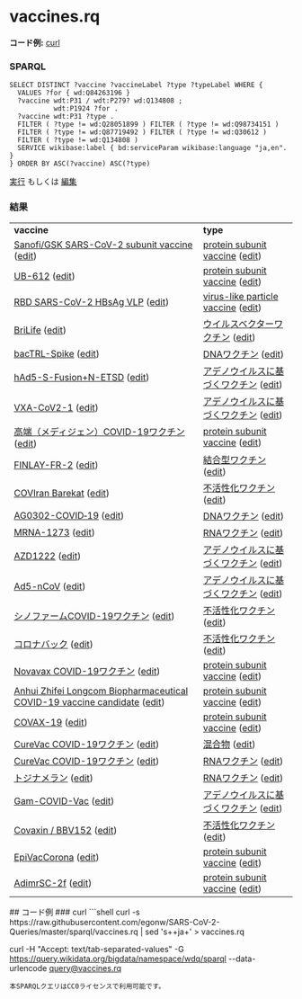 # vaccines.rq
**コード例:** [curl](#curl)
### SPARQL
```sparql
SELECT DISTINCT ?vaccine ?vaccineLabel ?type ?typeLabel WHERE {
  VALUES ?for { wd:Q84263196 }
  ?vaccine wdt:P31 / wdt:P279? wd:Q134808 ;
           wdt:P1924 ?for .
  ?vaccine wdt:P31 ?type .
  FILTER ( ?type != wd:Q28051899 ) FILTER ( ?type != wd:Q98734151 )
  FILTER ( ?type != wd:Q87719492 ) FILTER ( ?type != wd:Q30612 )
  FILTER ( ?type != wd:Q134808 )
  SERVICE wikibase:label { bd:serviceParam wikibase:language "ja,en". }
} ORDER BY ASC(?vaccine) ASC(?type)
```
[実行](https://query.wikidata.org/embed.html#SELECT%20DISTINCT%20%3Fvaccine%20%3FvaccineLabel%20%3Ftype%20%3FtypeLabel%20WHERE%20%7B%0A%20%20VALUES%20%3Ffor%20%7B%20wd%3AQ84263196%20%7D%0A%20%20%3Fvaccine%20wdt%3AP31%20%2F%20wdt%3AP279%3F%20wd%3AQ134808%20%3B%0A%20%20%20%20%20%20%20%20%20%20%20wdt%3AP1924%20%3Ffor%20.%0A%20%20%3Fvaccine%20wdt%3AP31%20%3Ftype%20.%0A%20%20FILTER%20%28%20%3Ftype%20%21%3D%20wd%3AQ28051899%20%29%20FILTER%20%28%20%3Ftype%20%21%3D%20wd%3AQ98734151%20%29%0A%20%20FILTER%20%28%20%3Ftype%20%21%3D%20wd%3AQ87719492%20%29%20FILTER%20%28%20%3Ftype%20%21%3D%20wd%3AQ30612%20%29%0A%20%20FILTER%20%28%20%3Ftype%20%21%3D%20wd%3AQ134808%20%29%0A%20%20SERVICE%20wikibase%3Alabel%20%7B%20bd%3AserviceParam%20wikibase%3Alanguage%20%22ja%2Cen%22.%20%7D%0A%7D%20ORDER%20BY%20ASC%28%3Fvaccine%29%20ASC%28%3Ftype%29%0A) もしくは [編集](https://query.wikidata.org/#SELECT%20DISTINCT%20%3Fvaccine%20%3FvaccineLabel%20%3Ftype%20%3FtypeLabel%20WHERE%20%7B%0A%20%20VALUES%20%3Ffor%20%7B%20wd%3AQ84263196%20%7D%0A%20%20%3Fvaccine%20wdt%3AP31%20%2F%20wdt%3AP279%3F%20wd%3AQ134808%20%3B%0A%20%20%20%20%20%20%20%20%20%20%20wdt%3AP1924%20%3Ffor%20.%0A%20%20%3Fvaccine%20wdt%3AP31%20%3Ftype%20.%0A%20%20FILTER%20%28%20%3Ftype%20%21%3D%20wd%3AQ28051899%20%29%20FILTER%20%28%20%3Ftype%20%21%3D%20wd%3AQ98734151%20%29%0A%20%20FILTER%20%28%20%3Ftype%20%21%3D%20wd%3AQ87719492%20%29%20FILTER%20%28%20%3Ftype%20%21%3D%20wd%3AQ30612%20%29%0A%20%20FILTER%20%28%20%3Ftype%20%21%3D%20wd%3AQ134808%20%29%0A%20%20SERVICE%20wikibase%3Alabel%20%7B%20bd%3AserviceParam%20wikibase%3Alanguage%20%22ja%2Cen%22.%20%7D%0A%7D%20ORDER%20BY%20ASC%28%3Fvaccine%29%20ASC%28%3Ftype%29%0A)


### 結果
<table>
  <tr>
    <td><b>vaccine</b></td>
    <td><b>type</b></td>
  </tr>
  <tr>
    <td><a href="https://scholia.toolforge.org/Q100158012">Sanofi/GSK SARS-CoV-2 subunit vaccine</a> (<a href="http://www.wikidata.org/entity/Q100158012">edit</a>)</td>
    <td><a href="https://scholia.toolforge.org/Q97153933">protein subunit vaccine</a> (<a href="http://www.wikidata.org/entity/Q97153933">edit</a>)</td>
  </tr>
  <tr>
    <td><a href="https://scholia.toolforge.org/Q100158046">UB-612</a> (<a href="http://www.wikidata.org/entity/Q100158046">edit</a>)</td>
    <td><a href="https://scholia.toolforge.org/Q97153933">protein subunit vaccine</a> (<a href="http://www.wikidata.org/entity/Q97153933">edit</a>)</td>
  </tr>
  <tr>
    <td><a href="https://scholia.toolforge.org/Q100158616">RBD SARS-CoV-2 HBsAg VLP</a> (<a href="http://www.wikidata.org/entity/Q100158616">edit</a>)</td>
    <td><a href="https://scholia.toolforge.org/Q58623657">virus-like particle vaccine</a> (<a href="http://www.wikidata.org/entity/Q58623657">edit</a>)</td>
  </tr>
  <tr>
    <td><a href="https://scholia.toolforge.org/Q100694835">BriLife</a> (<a href="http://www.wikidata.org/entity/Q100694835">edit</a>)</td>
    <td><a href="https://scholia.toolforge.org/Q106336308">ウイルスベクターワクチン</a> (<a href="http://www.wikidata.org/entity/Q106336308">edit</a>)</td>
  </tr>
  <tr>
    <td><a href="https://scholia.toolforge.org/Q101246544">bacTRL-Spike</a> (<a href="http://www.wikidata.org/entity/Q101246544">edit</a>)</td>
    <td><a href="https://scholia.toolforge.org/Q578537">DNAワクチン</a> (<a href="http://www.wikidata.org/entity/Q578537">edit</a>)</td>
  </tr>
  <tr>
    <td><a href="https://scholia.toolforge.org/Q101246625">hAd5-S-Fusion+N-ETSD</a> (<a href="http://www.wikidata.org/entity/Q101246625">edit</a>)</td>
    <td><a href="https://scholia.toolforge.org/Q96841548">アデノウイルスに基づくワクチン</a> (<a href="http://www.wikidata.org/entity/Q96841548">edit</a>)</td>
  </tr>
  <tr>
    <td><a href="https://scholia.toolforge.org/Q101246699">VXA-CoV2-1</a> (<a href="http://www.wikidata.org/entity/Q101246699">edit</a>)</td>
    <td><a href="https://scholia.toolforge.org/Q96841548">アデノウイルスに基づくワクチン</a> (<a href="http://www.wikidata.org/entity/Q96841548">edit</a>)</td>
  </tr>
  <tr>
    <td><a href="https://scholia.toolforge.org/Q101251575">高端（メディジェン）COVID-19ワクチン</a> (<a href="http://www.wikidata.org/entity/Q101251575">edit</a>)</td>
    <td><a href="https://scholia.toolforge.org/Q97153933">protein subunit vaccine</a> (<a href="http://www.wikidata.org/entity/Q97153933">edit</a>)</td>
  </tr>
  <tr>
    <td><a href="https://scholia.toolforge.org/Q105047585">FINLAY-FR-2</a> (<a href="http://www.wikidata.org/entity/Q105047585">edit</a>)</td>
    <td><a href="https://scholia.toolforge.org/Q5161160">結合型ワクチン</a> (<a href="http://www.wikidata.org/entity/Q5161160">edit</a>)</td>
  </tr>
  <tr>
    <td><a href="https://scholia.toolforge.org/Q105217191">COVIran Barekat</a> (<a href="http://www.wikidata.org/entity/Q105217191">edit</a>)</td>
    <td><a href="https://scholia.toolforge.org/Q3560939">不活性化ワクチン</a> (<a href="http://www.wikidata.org/entity/Q3560939">edit</a>)</td>
  </tr>
  <tr>
    <td><a href="https://scholia.toolforge.org/Q106514993">AG0302-COVID‑19</a> (<a href="http://www.wikidata.org/entity/Q106514993">edit</a>)</td>
    <td><a href="https://scholia.toolforge.org/Q578537">DNAワクチン</a> (<a href="http://www.wikidata.org/entity/Q578537">edit</a>)</td>
  </tr>
  <tr>
    <td><a href="https://scholia.toolforge.org/Q87775025">MRNA-1273</a> (<a href="http://www.wikidata.org/entity/Q87775025">edit</a>)</td>
    <td><a href="https://scholia.toolforge.org/Q85795487">RNAワクチン</a> (<a href="http://www.wikidata.org/entity/Q85795487">edit</a>)</td>
  </tr>
  <tr>
    <td><a href="https://scholia.toolforge.org/Q95042269">AZD1222</a> (<a href="http://www.wikidata.org/entity/Q95042269">edit</a>)</td>
    <td><a href="https://scholia.toolforge.org/Q96841548">アデノウイルスに基づくワクチン</a> (<a href="http://www.wikidata.org/entity/Q96841548">edit</a>)</td>
  </tr>
  <tr>
    <td><a href="https://scholia.toolforge.org/Q96695265">Ad5-nCoV</a> (<a href="http://www.wikidata.org/entity/Q96695265">edit</a>)</td>
    <td><a href="https://scholia.toolforge.org/Q96841548">アデノウイルスに基づくワクチン</a> (<a href="http://www.wikidata.org/entity/Q96841548">edit</a>)</td>
  </tr>
  <tr>
    <td><a href="https://scholia.toolforge.org/Q97154230">シノファームCOVID-19ワクチン</a> (<a href="http://www.wikidata.org/entity/Q97154230">edit</a>)</td>
    <td><a href="https://scholia.toolforge.org/Q3560939">不活性化ワクチン</a> (<a href="http://www.wikidata.org/entity/Q3560939">edit</a>)</td>
  </tr>
  <tr>
    <td><a href="https://scholia.toolforge.org/Q97154233">コロナバック</a> (<a href="http://www.wikidata.org/entity/Q97154233">edit</a>)</td>
    <td><a href="https://scholia.toolforge.org/Q3560939">不活性化ワクチン</a> (<a href="http://www.wikidata.org/entity/Q3560939">edit</a>)</td>
  </tr>
  <tr>
    <td><a href="https://scholia.toolforge.org/Q97154235">Novavax COVID-19ワクチン</a> (<a href="http://www.wikidata.org/entity/Q97154235">edit</a>)</td>
    <td><a href="https://scholia.toolforge.org/Q97153933">protein subunit vaccine</a> (<a href="http://www.wikidata.org/entity/Q97153933">edit</a>)</td>
  </tr>
  <tr>
    <td><a href="https://scholia.toolforge.org/Q97154236">Anhui Zhifei Longcom Biopharmaceutical COVID-19 vaccine candidate</a> (<a href="http://www.wikidata.org/entity/Q97154236">edit</a>)</td>
    <td><a href="https://scholia.toolforge.org/Q97153933">protein subunit vaccine</a> (<a href="http://www.wikidata.org/entity/Q97153933">edit</a>)</td>
  </tr>
  <tr>
    <td><a href="https://scholia.toolforge.org/Q97154237">COVAX-19</a> (<a href="http://www.wikidata.org/entity/Q97154237">edit</a>)</td>
    <td><a href="https://scholia.toolforge.org/Q97153933">protein subunit vaccine</a> (<a href="http://www.wikidata.org/entity/Q97153933">edit</a>)</td>
  </tr>
  <tr>
    <td><a href="https://scholia.toolforge.org/Q97154239">CureVac COVID-19ワクチン</a> (<a href="http://www.wikidata.org/entity/Q97154239">edit</a>)</td>
    <td><a href="https://scholia.toolforge.org/Q169336">混合物</a> (<a href="http://www.wikidata.org/entity/Q169336">edit</a>)</td>
  </tr>
  <tr>
    <td><a href="https://scholia.toolforge.org/Q97154239">CureVac COVID-19ワクチン</a> (<a href="http://www.wikidata.org/entity/Q97154239">edit</a>)</td>
    <td><a href="https://scholia.toolforge.org/Q85795487">RNAワクチン</a> (<a href="http://www.wikidata.org/entity/Q85795487">edit</a>)</td>
  </tr>
  <tr>
    <td><a href="https://scholia.toolforge.org/Q97154240">トジナメラン</a> (<a href="http://www.wikidata.org/entity/Q97154240">edit</a>)</td>
    <td><a href="https://scholia.toolforge.org/Q85795487">RNAワクチン</a> (<a href="http://www.wikidata.org/entity/Q85795487">edit</a>)</td>
  </tr>
  <tr>
    <td><a href="https://scholia.toolforge.org/Q98270627">Gam-COVID-Vac</a> (<a href="http://www.wikidata.org/entity/Q98270627">edit</a>)</td>
    <td><a href="https://scholia.toolforge.org/Q96841548">アデノウイルスに基づくワクチン</a> (<a href="http://www.wikidata.org/entity/Q96841548">edit</a>)</td>
  </tr>
  <tr>
    <td><a href="https://scholia.toolforge.org/Q98703813">Covaxin / BBV152</a> (<a href="http://www.wikidata.org/entity/Q98703813">edit</a>)</td>
    <td><a href="https://scholia.toolforge.org/Q3560939">不活性化ワクチン</a> (<a href="http://www.wikidata.org/entity/Q3560939">edit</a>)</td>
  </tr>
  <tr>
    <td><a href="https://scholia.toolforge.org/Q98947046">EpiVacCorona</a> (<a href="http://www.wikidata.org/entity/Q98947046">edit</a>)</td>
    <td><a href="https://scholia.toolforge.org/Q97153933">protein subunit vaccine</a> (<a href="http://www.wikidata.org/entity/Q97153933">edit</a>)</td>
  </tr>
  <tr>
    <td><a href="https://scholia.toolforge.org/Q98947639">AdimrSC-2f</a> (<a href="http://www.wikidata.org/entity/Q98947639">edit</a>)</td>
    <td><a href="https://scholia.toolforge.org/Q97153933">protein subunit vaccine</a> (<a href="http://www.wikidata.org/entity/Q97153933">edit</a>)</td>
  </tr>
</table>
## コード例
### curl
```shell
curl -s https://raw.githubusercontent.com/egonw/SARS-CoV-2-Queries/master/sparql/vaccines.rq | sed 's+<lang/>+ja+' > vaccines.rq

curl -H "Accept: text/tab-separated-values" -G https://query.wikidata.org/bigdata/namespace/wdq/sparql --data-urlencode query@vaccines.rq
```
本SPARQLクエリはCC0ライセンスで利用可能です。
